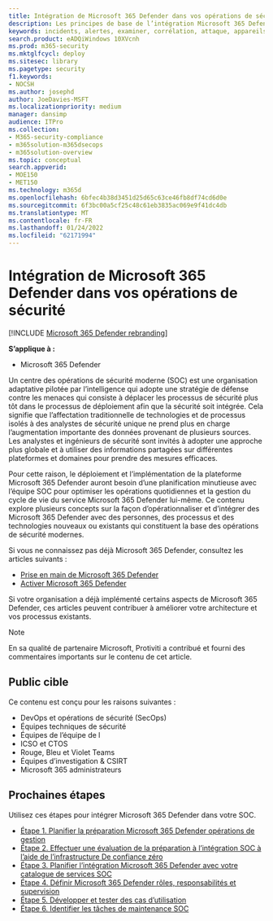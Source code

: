 ```yaml
---
title: Intégration de Microsoft 365 Defender dans vos opérations de sécurité
description: Les principes de base de l’intégration Microsoft 365 Defender vos opérations de sécurité.
keywords: incidents, alertes, examiner, corrélation, attaque, appareils, utilisateurs, identités, identité, boîte aux lettres, e-mail, 365, microsoft, m365, réponse aux incidents, cyber-attaque, secops, opérations de sécurité, soc
search.product: eADQiWindows 10XVcnh
ms.prod: m365-security
ms.mktglfcycl: deploy
ms.sitesec: library
ms.pagetype: security
f1.keywords:
- NOCSH
ms.author: josephd
author: JoeDavies-MSFT
ms.localizationpriority: medium
manager: dansimp
audience: ITPro
ms.collection:
- M365-security-compliance
- m365solution-m365dsecops
- m365solution-overview
ms.topic: conceptual
search.appverid:
- MOE150
- MET150
ms.technology: m365d
ms.openlocfilehash: 6bfec4b38d3451d25d65c63ce46fb8df74cd6d0e
ms.sourcegitcommit: 6f3bc00a5cf25c48c61eb3835ac069e9f41dc4db
ms.translationtype: MT
ms.contentlocale: fr-FR
ms.lasthandoff: 01/24/2022
ms.locfileid: "62171994"
---
```

# <a name="integrating-microsoft-365-defender-into-your-security-operations"></a>Intégration de Microsoft 365 Defender dans vos opérations de sécurité

[!INCLUDE [Microsoft 365 Defender rebranding](../includes/microsoft-defender.md)]

**S’applique à :**
- Microsoft 365 Defender

Un centre des opérations de sécurité moderne (SOC) est une organisation adaptative pilotée par l’intelligence qui adopte une stratégie de défense contre les menaces qui consiste à déplacer les processus de sécurité plus tôt dans le processus de déploiement afin que la sécurité soit intégrée. Cela signifie que l’affectation traditionnelle de technologies et de processus isolés à des analystes de sécurité unique ne prend plus en charge l’augmentation importante des données provenant de plusieurs sources. Les analystes et ingénieurs de sécurité sont invités à adopter une approche plus globale et à utiliser des informations partagées sur différentes plateformes et domaines pour prendre des mesures efficaces.

Pour cette raison, le déploiement et l’implémentation de la plateforme Microsoft 365 Defender auront besoin d’une planification minutieuse avec l’équipe SOC pour optimiser les opérations quotidiennes et la gestion du cycle de vie du service Microsoft 365 Defender lui-même. Ce contenu explore plusieurs concepts sur la façon d’opérationnaliser et d’intégrer des Microsoft 365 Defender avec des personnes, des processus et des technologies nouveaux ou existants qui constituent la base des opérations de sécurité modernes.

Si vous ne connaissez pas déjà Microsoft 365 Defender, consultez les articles suivants :

- [Prise en main de Microsoft 365 Defender](get-started.md)
- [Activer Microsoft 365 Defender](m365d-enable.md)

Si votre organisation a déjà implémenté certains aspects de Microsoft 365 Defender, ces articles peuvent contribuer à améliorer votre architecture et vos processus existants.

>[!Note]
>En sa qualité de partenaire Microsoft, Protiviti a contribué et fourni des commentaires importants sur le contenu de cet article.
>

## <a name="target-audience"></a>Public cible

Ce contenu est conçu pour les raisons suivantes :

- DevOps et opérations de sécurité (SecOps)
- Équipes techniques de sécurité
- Équipes de l’équipe de l
- ICSO et CTOS
- Rouge, Bleu et Violet Teams
- Équipes d’investigation & CSIRT
- Microsoft 365 administrateurs

## <a name="next-steps"></a>Prochaines étapes

Utilisez ces étapes pour intégrer Microsoft 365 Defender dans votre SOC.

- [Étape 1. Planifier la préparation Microsoft 365 Defender opérations de gestion](integrate-microsoft-365-defender-secops-plan.md)
- [Étape 2. Effectuer une évaluation de la préparation à l’intégration SOC à l’aide de l’infrastructure De confiance zéro](integrate-microsoft-365-defender-secops-readiness.md)
- [Étape 3. Planifier l’intégration Microsoft 365 Defender avec votre catalogue de services SOC](integrate-microsoft-365-defender-secops-services.md)
- [Étape 4. Définir Microsoft 365 Defender rôles, responsabilités et supervision](integrate-microsoft-365-defender-secops-roles.md)
- [Étape 5. Développer et tester des cas d’utilisation](integrate-microsoft-365-defender-secops-use-cases.md)
- [Étape 6. Identifier les tâches de maintenance SOC](integrate-microsoft-365-defender-secops-tasks.md)



